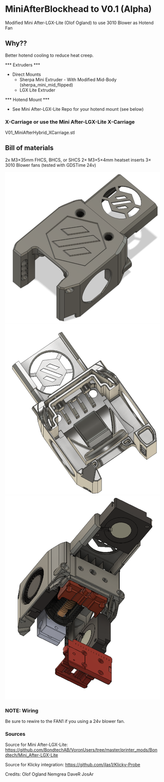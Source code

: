 # MiniAfterBlockhead to V0.1 (Alpha)

Modified Mini After-LGX-Lite (Olof Ogland) to use 3010 Blower as Hotend Fan

## Why??
Better hotend cooling to reduce heat creep.


*** Extruders ***
- Direct Mounts
    - Sherpa Mini Extruder - With Modified Mid-Body (sherpa_mini_mid_flipped)
    - LGX Lite Extruder

*** Hotend Mount ***
- See Mini After-LGX-Lite Repo for your hotend mount (see below)

### X-Carriage or use the Mini After-LGX-Lite X-Carriage
V01_MiniAfterHybrid_XCarriage.stl  

## Bill of materials
2x M3×35mm FHCS, BHCS, or SHCS
2× M3×5×4mm heatset inserts
3× 3010 Blower fans (tested with GDSTime 24v)

![](images/CAD.png)
![](images/CAD2.png)
![](images/CAD3.png)

### NOTE: Wiring ###
Be sure to rewire to the FAN1 if you using a 24v blower fan.

### Sources
Source for Mini After-LGX-Lite: https://github.com/BondtechAB/VoronUsers/tree/master/printer_mods/Bondtech/Mini_After-LGX-Lite

Source for Klicky integration: https://github.com/jlas1/Klicky-Probe

Credits: 
Olof Ogland
Nemgrea
DaveR
JosAr



